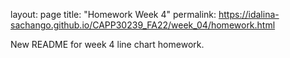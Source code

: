 layout: page
title: "Homework Week 4"
permalink: https://idalina-sachango.github.io/CAPP30239_FA22/week_04/homework.html


New README for week 4 line chart homework.